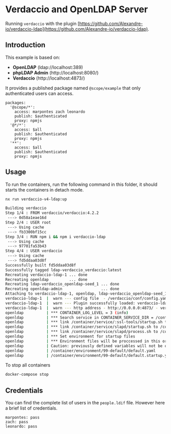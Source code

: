 # Verdaccio and OpenLDAP Server

Running `verdaccio` with the plugin [https://github.com/Alexandre-io/verdaccio-ldap](https://github.com/Alexandre-io/verdaccio-ldap).

## Introduction

This example is based on:

- **OpenLDAP** (ldap://localhost:389)
- **phpLDAP Admin** (http://localhost:8080/)
- **Verdaccio** (http://localhost:4873/)

It provides a published package named `@scope/example` that only authenticated users can access.

```
packages:
  '@scope/*':
    access: marpontes zach leonardo
    publish: $authenticated
    proxy: npmjs
  '@*/*':
    access: $all
    publish: $authenticated
    proxy: npmjs
  '**':
    access: $all
    publish: $authenticated
    proxy: npmjs
```

## Usage

To run the containers, run the following command in this folder, it should starts the containers in detach mode.

```bash
nx run verdaccio-v4-ldap:up

Building verdaccio
Step 1/4 : FROM verdaccio/verdaccio:4.2.2
 ---> 0d58a1eae16d
Step 2/4 : USER root
 ---> Using cache
 ---> fb3300bf15cc
Step 3/4 : RUN npm i && npm i verdaccio-ldap
 ---> Using cache
 ---> 97701fa53b43
Step 4/4 : USER verdaccio
 ---> Using cache
 ---> fd5ddaa03d8f
Successfully built fd5ddaa03d8f
Successfully tagged ldap-verdaccio_verdaccio:latest
Recreating verdaccio-ldap-1 ... done
Recreating openldap         ... done
Recreating ldap-verdaccio_openldap-seed_1 ... done
Recreating openldap-admin                 ... done
Attaching to verdaccio-ldap-1, openldap, ldap-verdaccio_openldap-seed_1, openldap-admin
verdaccio-ldap-1  |  warn --- config file  - /verdaccio/conf/config.yaml
verdaccio-ldap-1  |  warn --- Plugin successfully loaded: verdaccio-ldap
verdaccio-ldap-1  |  warn --- http address - http://0.0.0.0:4873/ - verdaccio/4.2.2
openldap          | *** CONTAINER_LOG_LEVEL = 3 (info)
openldap          | *** Search service in CONTAINER_SERVICE_DIR = /container/service :
openldap          | *** link /container/service/:ssl-tools/startup.sh to /container/run/startup/:ssl-tools
openldap          | *** link /container/service/slapd/startup.sh to /container/run/startup/slapd
openldap          | *** link /container/service/slapd/process.sh to /container/run/process/slapd/run
openldap          | *** Set environment for startup files
openldap          | *** Environment files will be proccessed in this order :
openldap          | Caution: previously defined variables will not be overriden.
openldap          | /container/environment/99-default/default.yaml
openldap          | /container/environment/99-default/default.startup.yaml
```

To stop all containers

```bash
docker-compose stop
```

## Credentials

You can find the complete list of users in the `people.ldif` file. However here a brief list of credentials.

```
marpontes: pass
zach: pass
leonardo: pass
```
